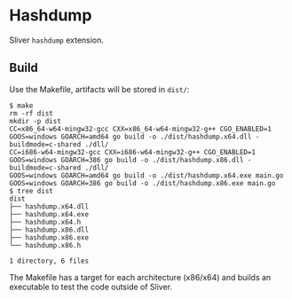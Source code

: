# Hashdump

Sliver `hashdump` extension.

## Build

Use the Makefile, artifacts will be stored in `dist/`:

```shell
$ make
rm -rf dist
mkdir -p dist
CC=x86_64-w64-mingw32-gcc CXX=x86_64-w64-mingw32-g++ CGO_ENABLED=1 GOOS=windows GOARCH=amd64 go build -o ./dist/hashdump.x64.dll -buildmode=c-shared ./dll/
CC=i686-w64-mingw32-gcc CXX=i686-w64-mingw32-g++ CGO_ENABLED=1 GOOS=windows GOARCH=386 go build -o ./dist/hashdump.x86.dll -buildmode=c-shared ./dll/
GOOS=windows GOARCH=amd64 go build -o ./dist/hashdump.x64.exe main.go
GOOS=windows GOARCH=386 go build -o ./dist/hashdump.x86.exe main.go
$ tree dist
dist
├── hashdump.x64.dll
├── hashdump.x64.exe
├── hashdump.x64.h
├── hashdump.x86.dll
├── hashdump.x86.exe
└── hashdump.x86.h

1 directory, 6 files
```

The Makefile has a target for each architecture (x86/x64) and builds an executable to test the code outside of Sliver.